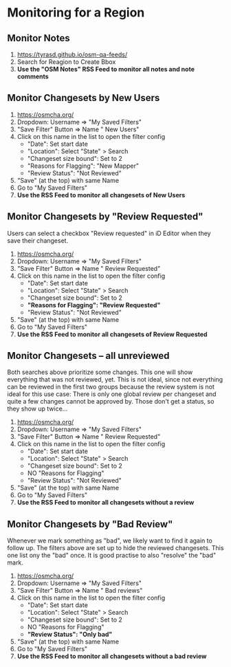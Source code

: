 # Monitoring for a Region

## Monitor Notes

1. https://tyrasd.github.io/osm-qa-feeds/
2. Search for Reagion to Create Bbox
3. **Use the "OSM Notes" RSS Feed to monitor all notes and note comments**

## Monitor Changesets by New Users

1. https://osmcha.org/
2. Dropdown: Username => "My Saved Filters"
3. "Save Filter" Button => Name "<Region> New Users"
4. Click on this name in the list to open the filter config
   - "Date": Set start date
   - "Location": Select "State" > Search
   - "Changeset size bound": Set to 2
   - "Reasons for Flagging": "New Mapper"
   - "Review Status": "Not Reviewed"
5. "Save" (at the top) with same Name
6. Go to "My Saved Filters"
7. **Use the RSS Feed to monitor all changesets of New Users**

## Monitor Changesets by "Review Requested"

Users can select a checkbox "Review requested" in iD Editor when they save their changeset.

1. https://osmcha.org/
2. Dropdown: Username => "My Saved Filters"
3. "Save Filter" Button => Name "<Region> Review Requested"
4. Click on this name in the list to open the filter config
   - "Date": Set start date
   - "Location": Select "State" > Search
   - "Changeset size bound": Set to 2
   - **"Reasons for Flagging": "Review Requested"**
   - "Review Status": "Not Reviewed"
5. "Save" (at the top) with same Name
6. Go to "My Saved Filters"
7. **Use the RSS Feed to monitor all changesets of Review Requested**

## Monitor Changesets – all unreviewed

Both searches above prioritize some changes. This one will show everything that was not reviewed, yet. This is not ideal, since not everything can be reviewed in the first two groups because the review system is not ideal for this use case: There is only one global review per changeset and quite a few changes cannot be approved by. Those don't get a status, so they show up twice…

1. https://osmcha.org/
2. Dropdown: Username => "My Saved Filters"
3. "Save Filter" Button => Name "<Region> Review Requested"
4. Click on this name in the list to open the filter config
   - "Date": Set start date
   - "Location": Select "State" > Search
   - "Changeset size bound": Set to 2
   - NO "Reasons for Flagging"
   - "Review Status": "Not Reviewed"
5. "Save" (at the top) with same Name
6. Go to "My Saved Filters"
7. **Use the RSS Feed to monitor all changesets without a review**

## Monitor Changesets by "Bad Review"

Whenever we mark something as "bad", we likely want to find it again to follow up. The filters above are set up to hide the reviewed changesets. This one list ony the "bad" once. It is good practise to also "resolve" the "bad" mark.

1. https://osmcha.org/
2. Dropdown: Username => "My Saved Filters"
3. "Save Filter" Button => Name "<Region> Bad reviews"
4. Click on this name in the list to open the filter config
   - "Date": Set start date
   - "Location": Select "State" > Search
   - "Changeset size bound": Set to 2
   - NO "Reasons for Flagging"
   - **"Review Status": "Only bad"**
5. "Save" (at the top) with same Name
6. Go to "My Saved Filters"
7. **Use the RSS Feed to monitor all changesets without a bad review**
